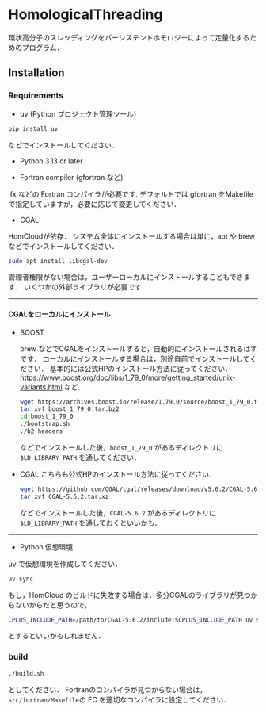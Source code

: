 # HomologicalThreading
環状高分子のスレッディングをパーシステントホモロジーによって定量化するためのプログラム．

## Installation
### Requirements
- uv (Python プロジェクト管理ツール)
```bash
pip install uv
```
などでインストールしてください．

- Python 3.13 or later

- Fortran compiler (gfortran など)

ifx などの Fortran コンパイラが必要です.
デフォルトでは gfortran をMakefileで指定していますが，必要に応じて変更してください．

- CGAL 

HomCloudが依存．
システム全体にインストールする場合は単に，apt や brew などでインストールしてください．
```bash
sudo apt install libcgal-dev
```
管理者権限がない場合は，ユーザーローカルにインストールすることもできます．
いくつかの外部ライブラリが必要です．

---
#### CGALをローカルにインストール
- BOOST

    brew などでCGALをインストールすると，自動的にインストールされるはずです．
    ローカルにインストールする場合は，別途自前でインストールしてください．
    基本的には公式HPのインストール方法に従ってください．
    https://www.boost.org/doc/libs/1_79_0/more/getting_started/unix-variants.html
    など．
    ```bash
    wget https://archives.boost.io/release/1.79.0/source/boost_1_79_0.tar.bz2
    tar xvf boost_1_79_0.tar.bz2
    cd boost_1_79_0
    ./bootstrap.sh 
    ./b2 headers
    ```
    などでインストールした後，`boost_1_79_0` があるディレクトリに `$LD_LIBRARY_PATH` を通してください．

 - CGAL
    こちらも公式HPのインストール方法に従ってください．
    ```bash
    wget https://github.com/CGAL/cgal/releases/download/v5.6.2/CGAL-5.6.2.tar.xz
    tar xvf CGAL-5.6.2.tar.xz
    ```
    などでインストールした後，`CGAL-5.6.2` があるディレクトリに `$LD_LIBRARY_PATH` を通しておくといいかも．

---

- Python 仮想環境

uv で仮想環境を作成してください．
```bash
uv sync
```
もし，HomCloud のビルドに失敗する場合は，多分CGALのライブラリが見つからないからだと思うので，
```bash
CPLUS_INCLUDE_PATH=/path/to/CGAL-5.6.2/include:$CPLUS_INCLUDE_PATH uv sync
```
とするといいかもしれません．

### build
```bash
./build.sh
```
としてください．
Fortranのコンパイラが見つからない場合は，`src/fortran/Makefile`の FC を適切なコンパイラに設定してください．
